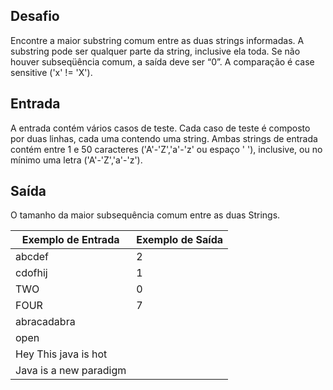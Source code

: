 ## Desafio
Encontre a maior substring comum entre as duas strings informadas. A substring pode ser qualquer parte da string, inclusive ela toda. Se não houver subseqüência comum, a saída deve ser “0”. A comparação é case sensitive ('x' != 'X').

## Entrada
A entrada contém vários casos de teste. Cada caso de teste é composto por duas linhas, cada uma contendo uma string. Ambas strings de entrada contém entre 1 e 50 caracteres ('A'-'Z','a'-'z' ou espaço ' '), inclusive, ou no mínimo uma letra ('A'-'Z','a'-'z').

## Saída
O tamanho da maior subsequência comum entre as duas Strings.
 
| Exemplo de Entrada | Exemplo de Saída |
|--------------------|------------------|
| abcdef | 2 |
| cdofhij | 1 |
| TWO | 0 |
| FOUR | 7 | 
| abracadabra | |
| open | | |
| Hey This java is hot | | 
| Java is a new paradigm | |
